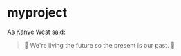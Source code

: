 # myproject
As Kanye West said:

> :octopus: We're living the future so
> the present is our past. :octopus:
